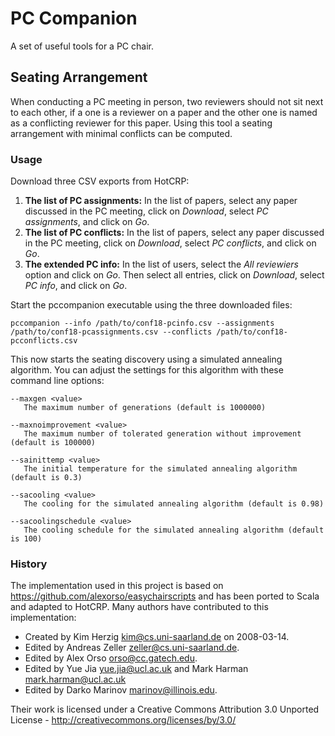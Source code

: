 # PC Companion

A set of useful tools for a PC chair.

## Seating Arrangement

When conducting a PC meeting in person, two reviewers should not sit next to each other, if a one is a reviewer on a paper and the other one is named as a conflicting reviewer for this paper. 
Using this tool a seating arrangement with minimal conflicts can be computed. 

### Usage

Download three CSV exports from HotCRP:

1. **The list of PC assignments:** In the list of papers, select any paper discussed in the PC meeting, click on *Download*, select *PC assignments*, and click on *Go*.
2. **The list of PC conflicts:** In the list of papers, select any paper discussed in the PC meeting, click on *Download*, select *PC conflicts*, and click on *Go*.
3. **The extended PC info:** In the list of users, select the *All reviewiers* option and click on *Go*. Then select all entries, click on *Download*, select *PC info*, and click on *Go*.

Start the pccompanion executable using the three downloaded files:

```
pccompanion --info /path/to/conf18-pcinfo.csv --assignments /path/to/conf18-pcassignments.csv --conflicts /path/to/conf18-pcconflicts.csv
```

This now starts the seating discovery using a simulated annealing algorithm.
You can adjust the settings for this algorithm with these command line options:

```
--maxgen <value>
   The maximum number of generations (default is 1000000)

--maxnoimprovement <value>
   The maximum number of tolerated generation without improvement (default is 100000)

--sainittemp <value>
   The initial temperature for the simulated annealing algorithm (default is 0.3)

--sacooling <value>
   The cooling for the simulated annealing algorithm (default is 0.98)

--sacoolingschedule <value>
   The cooling schedule for the simulated annealing algorithm (default is 100)
```

### History
The implementation used in this project is based on https://github.com/alexorso/easychairscripts and has been ported to Scala and adapted to HotCRP.
Many authors have contributed to this implementation: 
* Created by Kim Herzig <kim@cs.uni-saarland.de> on 2008-03-14.
* Edited by Andreas Zeller <zeller@cs.uni-saarland.de>.
* Edited by Alex Orso <orso@cc.gatech.edu>.
* Edited by Yue Jia <yue.jia@ucl.ac.uk> and Mark Harman <mark.harman@ucl.ac.uk>
* Edited by Darko Marinov <marinov@illinois.edu>.

Their work is licensed under a Creative Commons Attribution 3.0
Unported License - http://creativecommons.org/licenses/by/3.0/